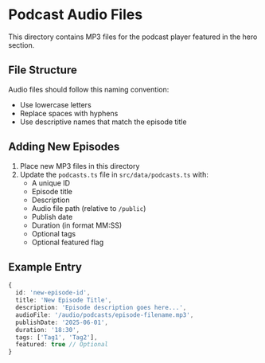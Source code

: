 # Podcast Audio Files

This directory contains MP3 files for the podcast player featured in the hero section.

## File Structure

Audio files should follow this naming convention:
- Use lowercase letters
- Replace spaces with hyphens
- Use descriptive names that match the episode title

## Adding New Episodes

1. Place new MP3 files in this directory
2. Update the `podcasts.ts` file in `src/data/podcasts.ts` with:
   - A unique ID
   - Episode title
   - Description
   - Audio file path (relative to `/public`)
   - Publish date
   - Duration (in format MM:SS)
   - Optional tags
   - Optional featured flag

## Example Entry

```typescript
{
  id: 'new-episode-id',
  title: 'New Episode Title',
  description: 'Episode description goes here...',
  audioFile: '/audio/podcasts/episode-filename.mp3',
  publishDate: '2025-06-01',
  duration: '18:30',
  tags: ['Tag1', 'Tag2'],
  featured: true // Optional
}
```
